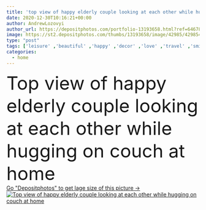```yaml
---
title: 'top view of happy elderly couple looking at each other while hugging on couch at home'
date: 2020-12-30T10:16:21+00:00
author: AndrewLozovyi
author_url: https://depositphotos.com/portfolio-13193658.html?ref=64678756
image: https://st2.depositphotos.com/thumbs/13193658/image/42985/429854512/api_thumb_450.jpg?forcejpeg=true
type: "post"
tags: ['leisure' ,'beautiful' ,'happy' ,'decor' ,'love' ,'travel' ,'smiling' ,'people' ,'caucasian' ,'family' ,'man' ,'blanket' ,'emotion' ,'pose' ,'relax' ,'home' ,'couple' ,'woman' ,'furniture' ,'together' ,'indoors' ,'attractive' ,'mature' ,'senior' ,'retirement' ,'elderly' ,'hug' ,'wife' ,'husband' ,'calculator' ,'couch' ,'relationship' ,'newspapers' ,'plaid' ,'lettering' ,'Living Room' ,'top view' ,'Grey Hair' ,'spend time' ,'Coffee Table' ,'crossed legs' ,'remote controller' ,'look at each other' ]
categories: 
  - home
---
```

<div aling="center">
            <font size="60"> Top view of happy elderly couple looking at each other while hugging on couch at home</font>   
</div>
<div>
    <a href='https://st2.depositphotos.com/thumbs/13193658/image/42985/429854512/api_thumb_450.jpg?forcejpeg=true?ref=64678756' target=_blank > Go "Depositphotos" to get lage size of this picture ->
        <img href='https://st2.depositphotos.com/thumbs/13193658/image/42985/429854512/api_thumb_450.jpg?forcejpeg=true?ref=64678756' src='https://st2.depositphotos.com/13193658/42985/i/950/depositphotos_429854512-stock-photo-top-view-happy-elderly-couple.jpg?forcejpeg=true' alt='Top view of happy elderly couple looking at each other while hugging on couch at home' >
    </a>
</div>
